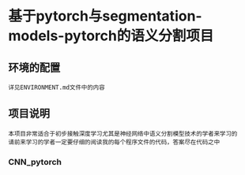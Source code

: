     
# 基于pytorch与segmentation-models-pytorch的语义分割项目

## 环境的配置
    详见ENVIRONMENT.md文件中的内容

## 项目说明
    本项目非常适合于初步接触深度学习尤其是神经网络中语义分割模型技术的学者来学习的
    请前来学习的学者一定要仔细的阅读我的每个程序文件的代码，答案尽在代码之中


### CNN_pytorch




